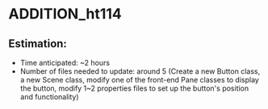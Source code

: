 ADDITION_ht114
===
## Estimation: 
* Time anticipated: ~2 hours
* Number of files needed to update: around 5 (Create a new Button class, a new Scene class, modify one of the front-end Pane classes to display the button, modify 1~2 properties files to set up the button's position and functionality)
